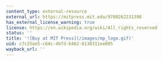 ```yaml
---
content_type: external-resource
external_url: https://mitpress.mit.edu/9780262231398
has_external_license_warning: true
license: https://en.wikipedia.org/wiki/All_rights_reserved
status: ''
title: '![Buy at MIT Press](/images/mp_logo.gif)'
uid: c7c25ae5-c64c-4bfd-b462-6138311ee005
wayback_url: ''
---
```


